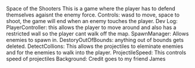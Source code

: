 Space of the Shooters
This is a game where the player has to defend themselves agaisnt the enemy force. 
Controls: wasd to move, space to shoot, the game will end when an enemy touches the player. 
Dev Log: PlayerController: this allows the player to move around and also has a restricted wall so the player cant walk off the map. SpawnManager: Allows enemies to spawn in. DestoryOutOfBounds: anything out of bounds gets deleted. DetectCollions: This allows the projectiles to eleminate enemies and for the enemies to walk into the player. ProjectileSpeed: This controls speed of projectiles
Background: Credit goes to my friend James
